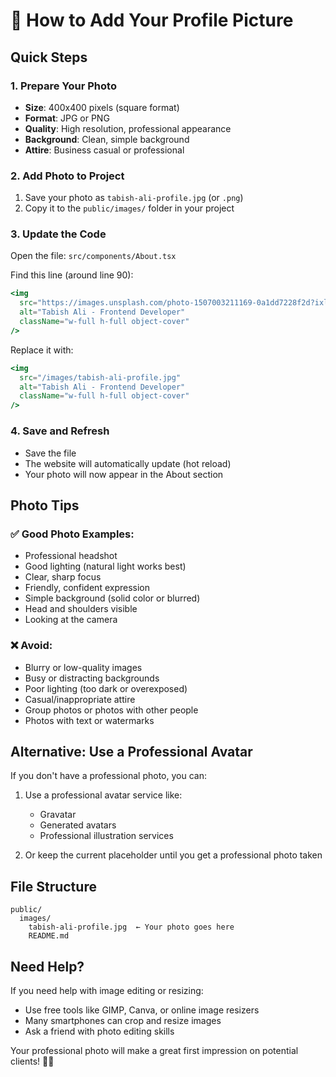 # 📸 How to Add Your Profile Picture

## Quick Steps

### 1. Prepare Your Photo
- **Size**: 400x400 pixels (square format)
- **Format**: JPG or PNG
- **Quality**: High resolution, professional appearance
- **Background**: Clean, simple background
- **Attire**: Business casual or professional

### 2. Add Photo to Project
1. Save your photo as `tabish-ali-profile.jpg` (or `.png`)
2. Copy it to the `public/images/` folder in your project

### 3. Update the Code
Open the file: `src/components/About.tsx`

Find this line (around line 90):
```jsx
<img
  src="https://images.unsplash.com/photo-1507003211169-0a1dd7228f2d?ixlib=rb-4.0.3&auto=format&fit=crop&w=400&q=80"
  alt="Tabish Ali - Frontend Developer"
  className="w-full h-full object-cover"
/>
```

Replace it with:
```jsx
<img
  src="/images/tabish-ali-profile.jpg"
  alt="Tabish Ali - Frontend Developer"
  className="w-full h-full object-cover"
/>
```

### 4. Save and Refresh
- Save the file
- The website will automatically update (hot reload)
- Your photo will now appear in the About section

## Photo Tips

### ✅ Good Photo Examples:
- Professional headshot
- Good lighting (natural light works best)
- Clear, sharp focus
- Friendly, confident expression
- Simple background (solid color or blurred)
- Head and shoulders visible
- Looking at the camera

### ❌ Avoid:
- Blurry or low-quality images
- Busy or distracting backgrounds
- Poor lighting (too dark or overexposed)
- Casual/inappropriate attire
- Group photos or photos with other people
- Photos with text or watermarks

## Alternative: Use a Professional Avatar

If you don't have a professional photo, you can:
1. Use a professional avatar service like:
   - Gravatar
   - Generated avatars
   - Professional illustration services

2. Or keep the current placeholder until you get a professional photo taken

## File Structure
```
public/
  images/
    tabish-ali-profile.jpg  ← Your photo goes here
    README.md
```

## Need Help?
If you need help with image editing or resizing:
- Use free tools like GIMP, Canva, or online image resizers
- Many smartphones can crop and resize images
- Ask a friend with photo editing skills

Your professional photo will make a great first impression on potential clients! 📸✨
